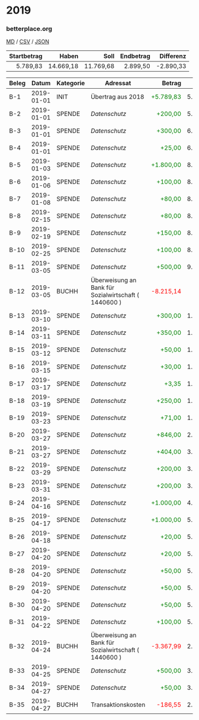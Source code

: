 # 2019

### betterplace.org
[MD](betterplace.org.md) / [CSV](betterplace.org.csv) / [JSON](betterplace.org.json) 


| Startbetrag | Haben | Soll | Endbetrag | Differenz |
| ------:| ------:| ------:| ------:| ------:|
| 5.789,83 | 14.669,18 | 11.769,68 | 2.899,50 | -2.890,33 |


| Beleg | Datum | Kategorie | Adressat | Betrag | Saldo |
| ------ | ------ | ------ | ------ | ------:| ------:|
| B-1 | 2019-01-01 | INIT | Übertrag aus 2018 | <font color="green">+5.789,83</font> | 5.789,83 |
| B-2 | 2019-01-01 | SPENDE | *Datenschutz* | <font color="green">+200,00</font> | 5.989,83 |
| B-3 | 2019-01-01 | SPENDE | *Datenschutz* | <font color="green">+300,00</font> | 6.289,83 |
| B-4 | 2019-01-01 | SPENDE | *Datenschutz* | <font color="green">+25,00</font> | 6.314,83 |
| B-5 | 2019-01-03 | SPENDE | *Datenschutz* | <font color="green">+1.800,00</font> | 8.114,83 |
| B-6 | 2019-01-06 | SPENDE | *Datenschutz* | <font color="green">+100,00</font> | 8.214,83 |
| B-7 | 2019-01-08 | SPENDE | *Datenschutz* | <font color="green">+80,00</font> | 8.294,83 |
| B-8 | 2019-02-15 | SPENDE | *Datenschutz* | <font color="green">+80,00</font> | 8.374,83 |
| B-9 | 2019-02-19 | SPENDE | *Datenschutz* | <font color="green">+150,00</font> | 8.524,83 |
| B-10 | 2019-02-25 | SPENDE | *Datenschutz* | <font color="green">+100,00</font> | 8.624,83 |
| B-11 | 2019-03-05 | SPENDE | *Datenschutz* | <font color="green">+500,00</font> | 9.124,83 |
| B-12 | 2019-03-05 | BUCHH | Überweisung an Bank für Sozialwirtschaft ( 1440600 ) | <font color="red">-8.215,14</font> | 909,69 |
| B-13 | 2019-03-10 | SPENDE | *Datenschutz* | <font color="green">+300,00</font> | 1.209,69 |
| B-14 | 2019-03-11 | SPENDE | *Datenschutz* | <font color="green">+350,00</font> | 1.559,69 |
| B-15 | 2019-03-12 | SPENDE | *Datenschutz* | <font color="green">+50,00</font> | 1.609,69 |
| B-16 | 2019-03-15 | SPENDE | *Datenschutz* | <font color="green">+30,00</font> | 1.639,69 |
| B-17 | 2019-03-17 | SPENDE | *Datenschutz* | <font color="green">+3,35</font> | 1.643,04 |
| B-18 | 2019-03-19 | SPENDE | *Datenschutz* | <font color="green">+250,00</font> | 1.893,04 |
| B-19 | 2019-03-23 | SPENDE | *Datenschutz* | <font color="green">+71,00</font> | 1.964,04 |
| B-20 | 2019-03-27 | SPENDE | *Datenschutz* | <font color="green">+846,00</font> | 2.810,04 |
| B-21 | 2019-03-27 | SPENDE | *Datenschutz* | <font color="green">+404,00</font> | 3.214,04 |
| B-22 | 2019-03-29 | SPENDE | *Datenschutz* | <font color="green">+200,00</font> | 3.414,04 |
| B-23 | 2019-03-31 | SPENDE | *Datenschutz* | <font color="green">+200,00</font> | 3.614,04 |
| B-24 | 2019-04-16 | SPENDE | *Datenschutz* | <font color="green">+1.000,00</font> | 4.614,04 |
| B-25 | 2019-04-17 | SPENDE | *Datenschutz* | <font color="green">+1.000,00</font> | 5.614,04 |
| B-26 | 2019-04-18 | SPENDE | *Datenschutz* | <font color="green">+20,00</font> | 5.634,04 |
| B-27 | 2019-04-20 | SPENDE | *Datenschutz* | <font color="green">+20,00</font> | 5.654,04 |
| B-28 | 2019-04-20 | SPENDE | *Datenschutz* | <font color="green">+50,00</font> | 5.704,04 |
| B-29 | 2019-04-20 | SPENDE | *Datenschutz* | <font color="green">+50,00</font> | 5.754,04 |
| B-30 | 2019-04-20 | SPENDE | *Datenschutz* | <font color="green">+50,00</font> | 5.804,04 |
| B-31 | 2019-04-22 | SPENDE | *Datenschutz* | <font color="green">+100,00</font> | 5.904,04 |
| B-32 | 2019-04-24 | BUCHH | Überweisung an Bank für Sozialwirtschaft ( 1440600 ) | <font color="red">-3.367,99</font> | 2.536,05 |
| B-33 | 2019-04-25 | SPENDE | *Datenschutz* | <font color="green">+500,00</font> | 3.036,05 |
| B-34 | 2019-04-27 | SPENDE | *Datenschutz* | <font color="green">+50,00</font> | 3.086,05 |
| B-35 | 2019-04-27 | BUCHH | Transaktionskosten | <font color="red">-186,55</font> | 2.899,50 |


